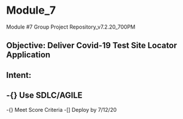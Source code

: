 # Module_7
Module #7 Group Project Repository_v7.2.20_700PM
## Objective: Deliver Covid-19 Test Site Locator Application
## Intent:
-{} Use SDLC/AGILE
  -
-{} Meet Score Criteria
-[] Deploy by 7/12/20
